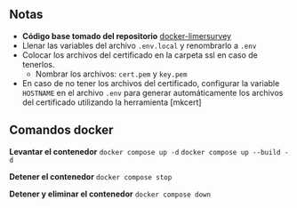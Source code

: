 ## Notas

-  **Código base tomado del repositorio** [docker-limersurvey](https://github.com/martialblog/docker-limesurvey) 
- Llenar las variables del archivo `.env.local` y renombrarlo a `.env`
- Colocar los archivos del certificado en la carpeta ssl en caso de tenerlos.
	- Nombrar los archivos: `cert.pem` y `key.pem`
- En caso de no tener los archivos del certificado, configurar la variable `HOSTNAME` en el archivo `.env` para generar automáticamente los archivos del certificado utilizando la herramienta [mkcert]

## Comandos docker

  **Levantar el contenedor**
`docker compose up -d`
`docker compose up --build -d`

  **Detener el contenedor**
`docker compose stop`

  **Detener y eliminar el contenedor**
`docker compose down`